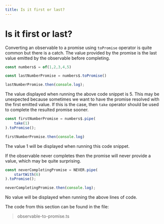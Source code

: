 ```yaml
---
title: Is it first or last?
---
```


# Is it first or last?

Converting an observable to a promise using `toPromise` operator is quite common but there is a catch. The value provided by the promise is the last value emitted by the observable before completing. 

```typescript
const numbers$ = of(1,2,3,4,5)

const lastNumberPromise = numbers$.toPromise()

lastNumberPromise.then(console.log);
```

The value displayed when running the above code snippet is 5. This may be unexpected because sometimes we want to have the promise resolved with the first emitted value. If this is the case, then `take` operator should be used to complete the resulted promise sooner.

```typescript
const firstNumberPromise = numbers$.pipe(
    take(1)
).toPromise();

firstNumberPromise.then(console.log)
```

The value 1 will be displayed when running this code snippet.

If the observable never completes then the promise will never provide a value, which may be quite surprising.

```typescript
const neverCompletingPromise = NEVER.pipe(
    startWith(6)
).toPromise();

neverCompletingPromise.then(console.log);
```

No value will be displayed when running the above lines of code.

The code from this section can be found in the file:

> observable-to-promise.ts
